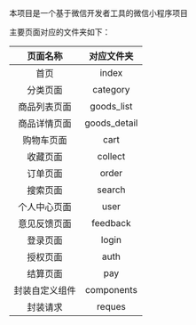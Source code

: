 本项目是一个基于微信开发者工具的微信小程序项目

主要页面对应的文件夹如下：

|    页面名称    |  对应文件夹  |
| :------------: | :----------: |
|      首页      |    index     |
|    分类页面    |   category   |
|  商品列表页面  |  goods_list  |
|  商品详情页面  | goods_detail |
|   购物车页面   |     cart     |
|    收藏页面    |   collect    |
|    订单页面    |    order     |
|    搜索页面    |    search    |
|  个人中心页面  |     user     |
|  意见反馈页面  |   feedback   |
|    登录页面    |    login     |
|    授权页面    |     auth     |
|    结算页面    |     pay      |
| 封装自定义组件 |  components  |
|    封装请求    |    reques    |